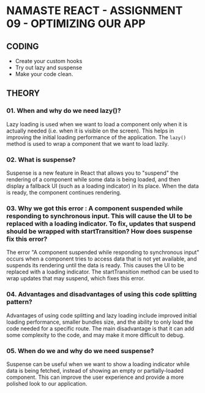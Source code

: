 # NAMASTE REACT - ASSIGNMENT 09 - OPTIMIZING OUR APP

  

## CODING
-   Create your custom hooks
-   Try out lazy and suspense
-   Make your code clean.

## THEORY
### 01. When and why do we need lazy()? 
Lazy loading is used when we want to load a component only when it is actually needed (i.e. when it is visible on the screen). This helps in improving the initial loading performance of the application. The `lazy()` method is used to wrap a component that we want to load lazily.

### 02. What is suspense? 
Suspense is a new feature in React that allows you to "suspend" the rendering of a component while some data is being loaded, and then display a fallback UI (such as a loading indicator) in its place. When the data is ready, the component continues rendering.

### 03. Why we got this error : A component suspended while responding to synchronous input. This will cause the UI to be replaced with a loading indicator. To fix, updates that suspend should be wrapped with startTransition? How does suspense fix this error? 
The error "A component suspended while responding to synchronous input" occurs when a component tries to access data that is not yet available, and suspends its rendering until the data is ready. This causes the UI to be replaced with a loading indicator. The startTransition method can be used to wrap updates that may suspend, which fixes this error.

### 04. Advantages and disadvantages of using this code splitting pattern? 
Advantages of using code splitting and lazy loading include improved initial loading performance, smaller bundles size, and the ability to only load the code needed for a specific route. The main disadvantage is that it can add some complexity to the code, and may make it more difficult to debug.

### 05. When do we and why do we need suspense?
Suspense can be useful when we want to show a loading indicator while data is being fetched, instead of showing an empty or partially-loaded component. This can improve the user experience and provide a more polished look to our application.